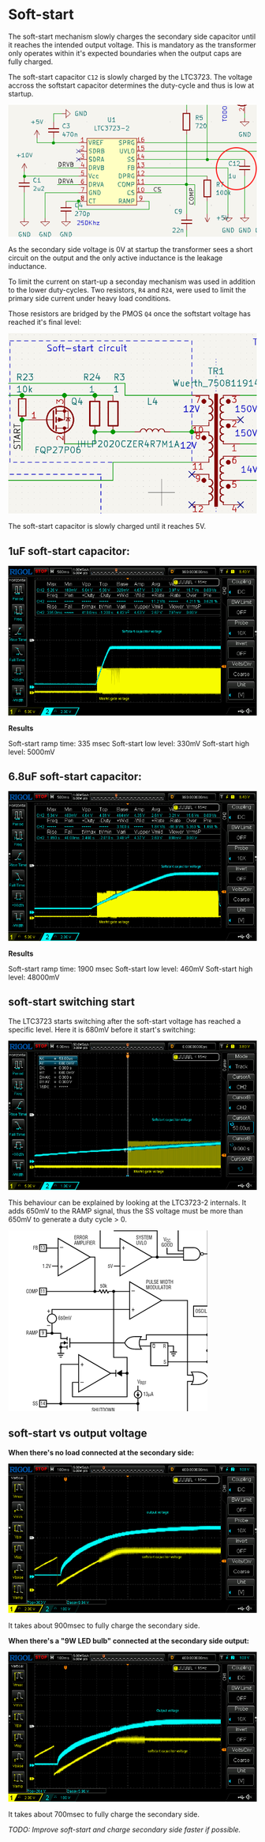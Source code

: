 # Soft-start

The soft-start mechanism slowly charges the secondary side capacitor until
it reaches the intended output voltage. This is mandatory as the transformer
only operates within it's expected boundaries when the output caps are
fully charged.

The soft-start capacitor `C12` is slowly charged by the LTC3723. The voltage
accross the softstart capacitor determines the duty-cycle and thus is low at
startup.

![](LTC3723-SS.png)

As the secondary side voltage is 0V at startup the transformer sees a short
circuit on the output and the only active inductance is the leakage inductance.

To limit the current on start-up a seconday mechanism was used in addition to
the lower duty-cycles. Two resistors, `R4` and `R24`, were used to limit the
primary side current under heavy load conditions.

Those resistors are bridged by the PMOS `Q4` once the softstart voltage has
reached it's final level:

![](Softstart_PMOS.png)

The soft-start capacitor is slowly charged until it reaches 5V.

## 1uF soft-start capacitor:
![](Softstart_1.0uF.png)

**Results**

Soft-start ramp time: 335 msec
Soft-start low level: 330mV
Soft-start high level: 5000mV

## 6.8uF soft-start capacitor:
![](Softstart_6.8uF.png)

**Results**

Soft-start ramp time: 1900 msec
Soft-start low level: 460mV
Soft-start high level: 48000mV


## soft-start switching start

The LTC3723 starts switching after the soft-start voltage has reached a specific
level. Here it is 680mV before it start's switching:

![](Softstart_Switching_start.png)

This behaviour can be explained by looking at the LTC3723-2 internals. It adds
650mV to the RAMP signal, thus the SS voltage must be more than 650mV to generate
a duty cycle > 0.

![](LTC3723-2_Internal.png)

## soft-start vs output voltage

**When there's no load connected at the secondary side:**

![](Softstart_Output_Noload.png)

It takes about 900msec to fully charge the secondary side.


**When there's a "9W LED bulb" connected at the secondary side output:**

![](Softstart_Output_9W_LED.png)

It takes about 700msec to fully charge the secondary side.

*TODO: Improve soft-start and charge secondary side faster if possible.*